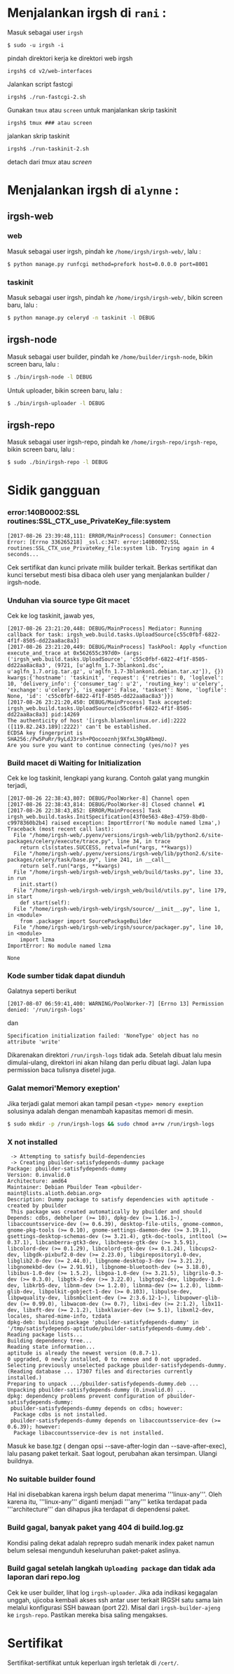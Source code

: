 


# Menjalankan irgsh di `rani` :

Masuk sebagai user `irgsh`

    $ sudo -u irgsh -i

pindah direktori kerja ke direktori web irgsh

    irgsh$ cd v2/web-interfaces

Jalankan script fastcgi

    irgsh$ ./run-fastcgi-2.sh

Gunakan `tmux` atau `screen` untuk manjalankan skrip taskinit

    irgsh$ tmux ### atau screen

jalankan skrip taskinit

    irgsh$ ./run-taskinit-2.sh

detach dari *tmux* atau *screen*


# Menjalankan irgsh di `alynne` :

## irgsh-web

### web

Masuk sebagai user irgsh, pindah ke `/home/irgsh/irgsh-web/`, lalu :

```bash
$ python manage.py runfcgi method=prefork host=0.0.0.0 port=8001
```

### taskinit

Masuk sebagai user irgsh, pindah ke `/home/irgsh/irgsh-web/`, bikin screen baru, lalu :

```bash
$ python manage.py celeryd -n taskinit -l DEBUG
```

## irgsh-node

Masuk sebagai user builder, pindah ke `/home/builder/irgsh-node`, bikin screen baru, lalu :

```bash
$ ./bin/irgsh-node -l DEBUG
```

Untuk uploader, bikin screen baru, lalu :

```bash
$ ./bin/irgsh-uploader -l DEBUG
```

## irgsh-repo
Masuk sebagai user irgsh-repo, pindah ke `/home/irgsh-repo/irgsh-repo`, bikin screen baru, lalu :

```bash
$ sudo ./bin/irgsh-repo -l DEBUG
```


# Sidik gangguan

### error:140B0002:SSL routines:SSL_CTX_use_PrivateKey_file:system

```
[2017-08-26 23:39:48,111: ERROR/MainProcess] Consumer: Connection Error: [Errno 336265218] _ssl.c:347: error:140B0002:SSL routines:SSL_CTX_use_PrivateKey_file:system lib. Trying again in 4 seconds...
```

Cek sertifikat dan kunci private milik builder terkait. Berkas sertifikat dan kunci tersebut mesti bisa dibaca oleh user yang menjalankan builder / irgsh-node.

### Unduhan via source type Git macet

Cek ke log taskinit, jawab yes, 

```
[2017-08-26 23:21:20,448: DEBUG/MainProcess] Mediator: Running callback for task: irgsh_web.build.tasks.UploadSource[c55c0fbf-6822-4f1f-8505-dd22aa8ac8a3]
[2017-08-26 23:21:20,449: DEBUG/MainProcess] TaskPool: Apply <function execute_and_trace at 0x562655c397d0> (args:('irgsh_web.build.tasks.UploadSource', 'c55c0fbf-6822-4f1f-8505-dd22aa8ac8a3', (9721, [u'aglfn_1.7-3blankon1.dsc', u'aglfn_1.7.orig.tar.gz', u'aglfn_1.7-3blankon1.debian.tar.xz']), {}) kwargs:{'hostname': 'taskinit', 'request': {'retries': 0, 'loglevel': 10, 'delivery_info': {'consumer_tag': u'2', 'routing_key': u'celery', 'exchange': u'celery'}, 'is_eager': False, 'taskset': None, 'logfile': None, 'id': 'c55c0fbf-6822-4f1f-8505-dd22aa8ac8a3'}})
[2017-08-26 23:21:20,450: DEBUG/MainProcess] Task accepted: irgsh_web.build.tasks.UploadSource[c55c0fbf-6822-4f1f-8505-dd22aa8ac8a3] pid:14269
The authenticity of host '[irgsh.blankonlinux.or.id]:2222 ([119.82.243.189]:2222)' can't be established.
ECDSA key fingerprint is SHA256:/Pw5PuRr/9yLdJ3rsh+PQocooznhj9XfxL30gARbmqU.
Are you sure you want to continue connecting (yes/no)? yes
```

### Build macet di Waiting for Initialization

Cek ke log taskinit, lengkapi yang kurang. Contoh galat yang mungkin terjadi, 

```
[2017-08-26 22:38:43,807: DEBUG/PoolWorker-8] Channel open
[2017-08-26 22:38:43,814: DEBUG/PoolWorker-8] Closed channel #1
[2017-08-26 22:38:43,852: ERROR/MainProcess] Task irgsh_web.build.tasks.InitSpecification[43f0e563-48e3-4759-8bd0-c9978360b2b4] raised exception: ImportError('No module named lzma',)
Traceback (most recent call last):
  File "/home/irgsh-web/.pyenv/versions/irgsh-web/lib/python2.6/site-packages/celery/execute/trace.py", line 34, in trace
    return cls(states.SUCCESS, retval=fun(*args, **kwargs))
  File "/home/irgsh-web/.pyenv/versions/irgsh-web/lib/python2.6/site-packages/celery/task/base.py", line 241, in __call__
    return self.run(*args, **kwargs)
  File "/home/irgsh-web/irgsh-web/irgsh_web/build/tasks.py", line 33, in run
    init.start()
  File "/home/irgsh-web/irgsh-web/irgsh_web/build/utils.py", line 179, in start
    def start(self):
  File "/home/irgsh-web/irgsh-web/irgsh/source/__init__.py", line 1, in <module>
    from .packager import SourcePackageBuilder
  File "/home/irgsh-web/irgsh-web/irgsh/source/packager.py", line 10, in <module>
    import lzma
ImportError: No module named lzma

None
```

### Kode sumber tidak dapat diunduh

Galatnya seperti berikut

```
[2017-08-07 06:59:41,400: WARNING/PoolWorker-7] [Errno 13] Permission denied: '/run/irgsh-logs'
```
dan 
```
Specification initialization failed: 'NoneType' object has no attribute 'write'
```

Dikarenakan direktori `/run/irgsh-logs` tidak ada. Setelah dibuat lalu mesin dimulai-ulang, direktori ini akan hilang dan perlu dibuat lagi. Jalan lupa permission baca tulisnya disetel juga.

### Galat memori'Memory exeption'

Jika terjadi galat memori akan tampil pesan `<type> memory exeption ` solusinya adalah dengan menambah kapasitas memori di mesin.

```bash
$ sudo mkdir -p /run/irgsh-logs && sudo chmod a+rw /run/irgsh-logs
```


### X not installed

```
 -> Attempting to satisfy build-dependencies
 -> Creating pbuilder-satisfydepends-dummy package
Package: pbuilder-satisfydepends-dummy
Version: 0.invalid.0
Architecture: amd64
Maintainer: Debian Pbuilder Team <pbuilder-maint@lists.alioth.debian.org>
Description: Dummy package to satisfy dependencies with aptitude - created by pbuilder
 This package was created automatically by pbuilder and should
Depends: cdbs, debhelper (>= 10), dpkg-dev (>= 1.16.1~), libaccountsservice-dev (>= 0.6.39), desktop-file-utils, gnome-common, gnome-pkg-tools (>= 0.10), gnome-settings-daemon-dev (>= 3.19.1), gsettings-desktop-schemas-dev (>= 3.21.4), gtk-doc-tools, intltool (>= 0.37.1), libcanberra-gtk3-dev, libcheese-gtk-dev (>= 3.5.91), libcolord-dev (>= 0.1.29), libcolord-gtk-dev (>= 0.1.24), libcups2-dev, libgdk-pixbuf2.0-dev (>= 2.23.0), libgirepository1.0-dev, libglib2.0-dev (>= 2.44.0), libgnome-desktop-3-dev (>= 3.21.2), libgnomekbd-dev (>= 2.91.91), libgnome-bluetooth-dev (>= 3.18.0), libibus-1.0-dev (>= 1.5.2), libgoa-1.0-dev (>= 3.21.5), libgrilo-0.3-dev (>= 0.3.0), libgtk-3-dev (>= 3.22.0), libgtop2-dev, libgudev-1.0-dev, libkrb5-dev, libnm-dev (>= 1.2.0), libnma-dev (>= 1.2.0), libmm-glib-dev, libpolkit-gobject-1-dev (>= 0.103), libpulse-dev, libpwquality-dev, libsmbclient-dev (>= 2:3.6.12-1~), libupower-glib-dev (>= 0.99.0), libwacom-dev (>= 0.7), libxi-dev (>= 2:1.2), libx11-dev, libxft-dev (>= 2.1.2), libxklavier-dev (>= 5.1), libxml2-dev, locales, shared-mime-info, tzdata
dpkg-deb: building package 'pbuilder-satisfydepends-dummy' in '/tmp/satisfydepends-aptitude/pbuilder-satisfydepends-dummy.deb'.
Reading package lists...
Building dependency tree...
Reading state information...
aptitude is already the newest version (0.8.7-1).
0 upgraded, 0 newly installed, 0 to remove and 0 not upgraded.
Selecting previously unselected package pbuilder-satisfydepends-dummy.
(Reading database ... 17307 files and directories currently installed.)
Preparing to unpack .../pbuilder-satisfydepends-dummy.deb ...
Unpacking pbuilder-satisfydepends-dummy (0.invalid.0) ...
dpkg: dependency problems prevent configuration of pbuilder-satisfydepends-dummy:
 pbuilder-satisfydepends-dummy depends on cdbs; however:
  Package cdbs is not installed.
 pbuilder-satisfydepends-dummy depends on libaccountsservice-dev (>= 0.6.39); however:
  Package libaccountsservice-dev is not installed.
```

Masuk ke base.tgz ( dengan opsi --save-after-login dan --save-after-exec), lalu pasang paket terkait. Saat logout, perubahan akan tersimpan. Ulangi buildnya.

### No suitable builder found

Hal ini disebabkan karena irgsh belum dapat menerima '''linux-any'''. Oleh karena itu, '''linux-any''' diganti menjadi '''any''' ketika terdapat pada '''architecture''' dan dihapus jika terdapat di dependensi paket.

### Build gagal, banyak paket yang 404 di build.log.gz

Kondisi paling dekat adalah reprepro sudah menarik index paket namun belum selesai mengunduh keseluruhan paket-paket aslinya.

### Build gagal setelah langkah `Uploading package` dan tidak ada laporan dari repo.log

Cek ke user builder, lihat log `irgsh-uploader`. Jika ada indikasi kegagalan unggah, ujicoba kembali akses ssh antar user terkait IRGSH satu sama lain melalui konfigurasi SSH bawaan (port 22). Misal dari `irgsh-builder-ajeng` ke `irgsh-repo`. Pastikan mereka bisa saling mengakses.


# Sertifikat

Sertifikat-sertifikat untuk keperluan irgsh terletak di `/cert/`.
